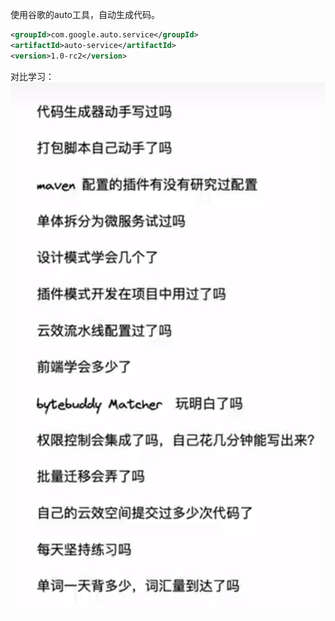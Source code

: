 使用谷歌的auto工具，自动生成代码。
```xml
<groupId>com.google.auto.service</groupId>
<artifactId>auto-service</artifactId>
<version>1.0-rc2</version>
```
对比学习：
![](assets/codegen/20240623233322.png)

